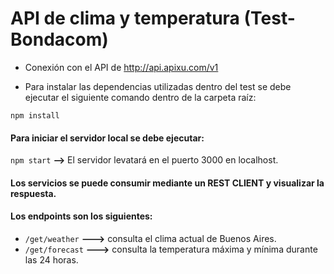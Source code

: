 # API de clima y temperatura (Test-Bondacom)

- Conexión con el API de http://api.apixu.com/v1

- Para instalar las dependencias utilizadas dentro del test 
  se debe ejecutar el siguiente comando dentro de la carpeta raíz:

 `npm install`

#### Para iniciar el servidor local se debe ejecutar:

 `npm start` **-->** El servidor levatará en el puerto 3000 en localhost.

#### Los servicios se puede consumir mediante un REST CLIENT y visualizar la respuesta.

#### Los endpoints son los siguientes:

- `/get/weather`  **--->** consulta el clima actual de Buenos Aires.
- `/get/forecast` **--->** consulta la temperatura máxima y mínima durante las 24 horas.



